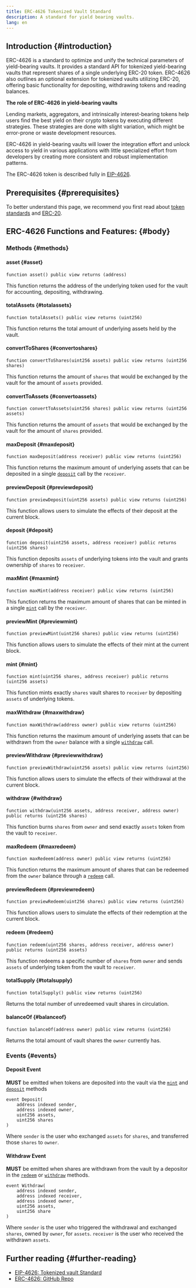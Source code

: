 ```yaml
---
title: ERC-4626 Tokenized Vault Standard
description: A standard for yield bearing vaults.
lang: en
---
```


## Introduction {#introduction}

ERC-4626 is a standard to optimize and unify the technical parameters of yield-bearing vaults. It provides a standard API for tokenized yield-bearing vaults that represent shares of a single underlying ERC-20 token. ERC-4626 also outlines an optional extension for tokenized vaults utilizing ERC-20, offering basic functionality for depositing, withdrawing tokens and reading balances.

**The role of ERC-4626 in yield-bearing vaults**

Lending markets, aggregators, and intrinsically interest-bearing tokens help users find the best yield on their crypto tokens by executing different strategies. These strategies are done with slight variation, which might be error-prone or waste development resources.

ERC-4626 in yield-bearing vaults will lower the integration effort and unlock access to yield in various applications with little specialized effort from developers by creating more consistent and robust implementation patterns.

The ERC-4626 token is described fully in [EIP-4626](https://eips.ethereum.org/EIPS/eip-4626).

## Prerequisites {#prerequisites}

To better understand this page, we recommend you first read about [token standards](/developers/docs/standards/tokens/) and [ERC-20](/developers/docs/standards/tokens/erc-20/).

## ERC-4626 Functions and Features: {#body}

### Methods {#methods}

#### asset {#asset}

```solidity
function asset() public view returns (address)
```

This function returns the address of the underlying token used for the vault for accounting, depositing, withdrawing.

#### totalAssets {#totalassets}

```solidity
function totalAssets() public view returns (uint256)
```

This function returns the total amount of underlying assets held by the vault.

#### convertToShares {#convertoshares}

```solidity
function convertToShares(uint256 assets) public view returns (uint256 shares)
```

This function returns the amount of `shares` that would be exchanged by the vault for the amount of `assets` provided.

#### convertToAssets {#convertoassets}

```solidity
function convertToAssets(uint256 shares) public view returns (uint256 assets)
```

This function returns the amount of `assets` that would be exchanged by the vault for the amount of `shares` provided.

#### maxDeposit {#maxdeposit}

```solidity
function maxDeposit(address receiver) public view returns (uint256)
```

This function returns the maximum amount of underlying assets that can be deposited in a single [`deposit`](#deposit) call by the `receiver`.

#### previewDeposit {#previewdeposit}

```solidity
function previewDeposit(uint256 assets) public view returns (uint256)
```

This function allows users to simulate the effects of their deposit at the current block.

#### deposit {#deposit}

```solidity
function deposit(uint256 assets, address receiver) public returns (uint256 shares)
```

This function deposits `assets` of underlying tokens into the vault and grants ownership of `shares` to `receiver`.

#### maxMint {#maxmint}

```solidity
function maxMint(address receiver) public view returns (uint256)
```

This function returns the maximum amount of shares that can be minted in a single [`mint`](#mint) call by the `receiver`.

#### previewMint {#previewmint}

```solidity
function previewMint(uint256 shares) public view returns (uint256)
```

This function allows users to simulate the effects of their mint at the current block.

#### mint {#mint}

```solidity
function mint(uint256 shares, address receiver) public returns (uint256 assets)
```

This function mints exactly `shares` vault shares to `receiver` by depositing `assets` of underlying tokens.

#### maxWithdraw {#maxwithdraw}

```solidity
function maxWithdraw(address owner) public view returns (uint256)
```

This function returns the maximum amount of underlying assets that can be withdrawn from the `owner` balance with a single [`withdraw`](#withdraw) call.

#### previewWithdraw {#previewwithdraw}

```solidity
function previewWithdraw(uint256 assets) public view returns (uint256)
```

This function allows users to simulate the effects of their withdrawal at the current block.

#### withdraw {#withdraw}

```solidity
function withdraw(uint256 assets, address receiver, address owner) public returns (uint256 shares)
```

This function burns `shares` from `owner` and send exactly `assets` token from the vault to `receiver`.

#### maxRedeem {#maxredeem}

```solidity
function maxRedeem(address owner) public view returns (uint256)
```

This function returns the maximum amount of shares that can be redeemed from the `owner` balance through a [`redeem`](#redeem) call.

#### previewRedeem {#previewredeem}

```solidity
function previewRedeem(uint256 shares) public view returns (uint256)
```

This function allows users to simulate the effects of their redemption at the current block.

#### redeem {#redeem}

```solidity
function redeem(uint256 shares, address receiver, address owner) public returns (uint256 assets)
```

This function redeems a specific number of `shares` from `owner` and sends `assets` of underlying token from the vault to `receiver`.

#### totalSupply {#totalsupply}

```solidity
function totalSupply() public view returns (uint256)
```

Returns the total number of unredeemed vault shares in circulation.

#### balanceOf {#balanceof}

```solidity
function balanceOf(address owner) public view returns (uint256)
```

Returns the total amount of vault shares the `owner` currently has.

### Events {#events}

#### Deposit Event

**MUST** be emitted when tokens are deposited into the vault via the [`mint`](#mint) and [`deposit`](#deposit) methods

```solidity
event Deposit(
    address indexed sender,
    address indexed owner,
    uint256 assets,
    uint256 shares
)
```

Where `sender` is the user who exchanged `assets` for `shares`, and transferred those `shares` to `owner`.

#### Withdraw Event

**MUST** be emitted when shares are withdrawn from the vault by a depositor in the [`redeem`](#redeem) or [`withdraw`](#withdraw) methods.

```solidity
event Withdraw(
    address indexed sender,
    address indexed receiver,
    address indexed owner,
    uint256 assets,
    uint256 share
)
```

Where `sender` is the user who triggered the withdrawal and exchanged `shares`, owned by `owner`, for `assets`. `receiver` is the user who received the withdrawn `assets`.

## Further reading {#further-reading}

- [EIP-4626: Tokenized vault Standard](https://eips.ethereum.org/EIPS/eip-4626)
- [ERC-4626: GitHub Repo](https://github.com/transmissions11/solmate/blob/main/src/tokens/ERC4626.sol)

